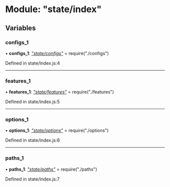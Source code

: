 # Module: "state/index"

## Variables

### configs_1

• **configs_1**: _["state/configs"](_state_configs_.md)_ = require("./configs")

Defined in state/index.js:4

---

### features_1

• **features_1**: _["state/features"](_state_features_.md)_ = require("./features")

Defined in state/index.js:5

---

### options_1

• **options_1**: _["state/options"](_state_options_.md)_ = require("./options")

Defined in state/index.js:6

---

### paths_1

• **paths_1**: _["state/paths"](_state_paths_.md)_ = require("./paths")

Defined in state/index.js:7
